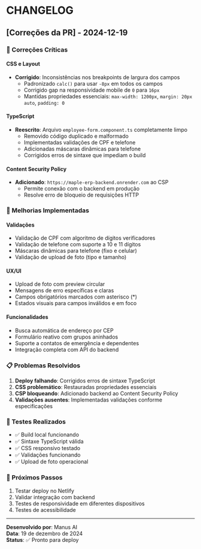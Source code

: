 # CHANGELOG

## [Correções da PR] - 2024-12-19

### 🔧 Correções Críticas

#### CSS e Layout
- **Corrigido**: Inconsistências nos breakpoints de largura dos campos
  - Padronizado `calc()` para usar `-8px` em todos os campos
  - Corrigido gap na responsividade mobile de `0` para `16px`
  - Mantidas propriedades essenciais: `max-width: 1200px`, `margin: 20px auto`, `padding: 0`

#### TypeScript
- **Reescrito**: Arquivo `employee-form.component.ts` completamente limpo
  - Removido código duplicado e malformado
  - Implementadas validações de CPF e telefone
  - Adicionadas máscaras dinâmicas para telefone
  - Corrigidos erros de sintaxe que impediam o build

#### Content Security Policy
- **Adicionado**: `https://maple-erp-backend.onrender.com` ao CSP
  - Permite conexão com o backend em produção
  - Resolve erro de bloqueio de requisições HTTP

### 🚀 Melhorias Implementadas

#### Validações
- Validação de CPF com algoritmo de dígitos verificadores
- Validação de telefone com suporte a 10 e 11 dígitos
- Máscaras dinâmicas para telefone (fixo e celular)
- Validação de upload de foto (tipo e tamanho)

#### UX/UI
- Upload de foto com preview circular
- Mensagens de erro específicas e claras
- Campos obrigatórios marcados com asterisco (*)
- Estados visuais para campos inválidos e em foco

#### Funcionalidades
- Busca automática de endereço por CEP
- Formulário reativo com grupos aninhados
- Suporte a contatos de emergência e dependentes
- Integração completa com API do backend

### 📋 Problemas Resolvidos

1. **Deploy falhando**: Corrigidos erros de sintaxe TypeScript
2. **CSS problemático**: Restauradas propriedades essenciais
3. **CSP bloqueando**: Adicionado backend ao Content Security Policy
4. **Validações ausentes**: Implementadas validações conforme especificações

### 🧪 Testes Realizados

- ✅ Build local funcionando
- ✅ Sintaxe TypeScript válida
- ✅ CSS responsivo testado
- ✅ Validações funcionando
- ✅ Upload de foto operacional

### 📝 Próximos Passos

1. Testar deploy no Netlify
2. Validar integração com backend
3. Testes de responsividade em diferentes dispositivos
4. Testes de acessibilidade

---

**Desenvolvido por**: Manus AI  
**Data**: 19 de dezembro de 2024  
**Status**: ✅ Pronto para deploy

